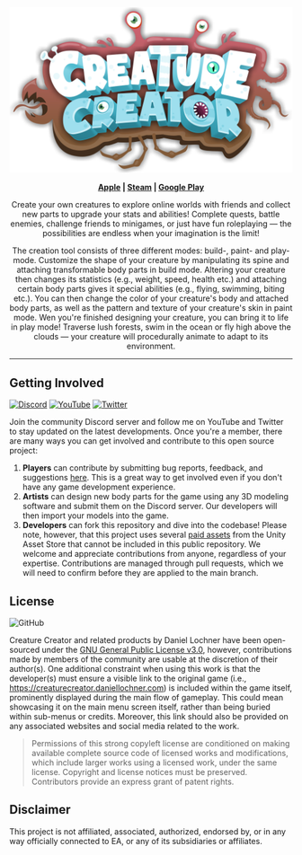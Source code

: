 ![Creature Creator Logo](./Logo.png)

<p align="center"><b><a href="https://apps.apple.com/us/app/creature-creator/id1564115819">Apple</a> | <a href="https://store.steampowered.com/app/1990050/Creature_Creator/">Steam</a> | <a href="https://play.google.com/store/apps/details?id=com.daniellochner.creature_creator">Google Play</a></b></p>

<p align="center">Create your own creatures to explore online worlds with friends and collect new parts to upgrade your stats and abilities! Complete quests, battle enemies, challenge friends to minigames, or just have fun roleplaying — the possibilities are endless when your imagination is the limit!</p>

<p align="center">The creation tool consists of three different modes: build-, paint- and play-mode. Customize the shape of your creature by manipulating its spine and attaching transformable body parts in build mode. Altering your creature then changes its statistics (e.g., weight, speed, health etc.) and attaching certain body parts gives it special abilities (e.g., flying, swimming, biting etc.). You can then change the color of your creature's body and attached body parts, as well as the pattern and texture of your creature's skin in paint mode. Wen you're finished designing your creature, you can bring it to life in play mode! Traverse lush forests, swim in the ocean or fly high above the clouds — your creature will procedurally animate to adapt to its environment.</p>

---


## Getting Involved

[![Discord](https://img.shields.io/discord/648800197702320137?logo=discord&style=flat)](https://discord.com/invite/CpugBB4r7W)
[![YouTube](https://img.shields.io/youtube/channel/subscribers/UCGLR3v7NaV1t92dnzWZNSKA?logo=youtube&style=flat&label=subscribe)](https://www.youtube.com/channel/UCGLR3v7NaV1t92dnzWZNSKA?sub_confirmation=1)
[![Twitter](https://img.shields.io/twitter/follow/daniellochner?logo=twitter&style=flat&label=follow)](https://twitter.com/daniellochner)

Join the community Discord server and follow me on YouTube and Twitter to stay updated on the latest developments. Once you're a member, there are many ways you can get involved and contribute to this open source project:
1. **Players** can contribute by submitting bug reports, feedback, and suggestions [here](https://github.com/daniellochner/creature-creator-game/issues). This is a great way to get involved even if you don't have any game development experience.
2. **Artists** can design new body parts for the game using any 3D modeling software and submit them on the Discord server. Our developers will then import your models into the game.
3. **Developers** can fork this repository and dive into the codebase! Please note, however, that this project uses several [paid assets](https://assetstore.unity.com/lists/list-280315) from the Unity Asset Store that cannot be included in this public repository. We welcome and appreciate contributions from anyone, regardless of your expertise. Contributions are managed through pull requests, which we will need to confirm before they are applied to the main branch.


## License
![GitHub](https://img.shields.io/github/license/daniellochner/creature-creator-game?logo=github&style=flat)

Creature Creator and related products by Daniel Lochner have been open-sourced under the [GNU General Public License v3.0](./LICENSE.md), however, contributions made by members of the community are usable at the discretion of their author(s). One additional constraint when using this work is that the developer(s) must ensure a visible link to the original game (i.e., https://creaturecreator.daniellochner.com) is included within the game itself, prominently displayed during the main flow of gameplay. This could mean showcasing it on the main menu screen itself, rather than being buried within sub-menus or credits. Moreover, this link should also be provided on any associated websites and social media related to the work.

> Permissions of this strong copyleft license are conditioned on making available complete source code of licensed works and modifications, which include larger works using a licensed work, under the same license. Copyright and license notices must be preserved. Contributors provide an express grant of patent rights.


## Disclaimer
This project is not affiliated, associated, authorized, endorsed by, or in any way officially connected to EA, or any of its subsidiaries or affiliates.
